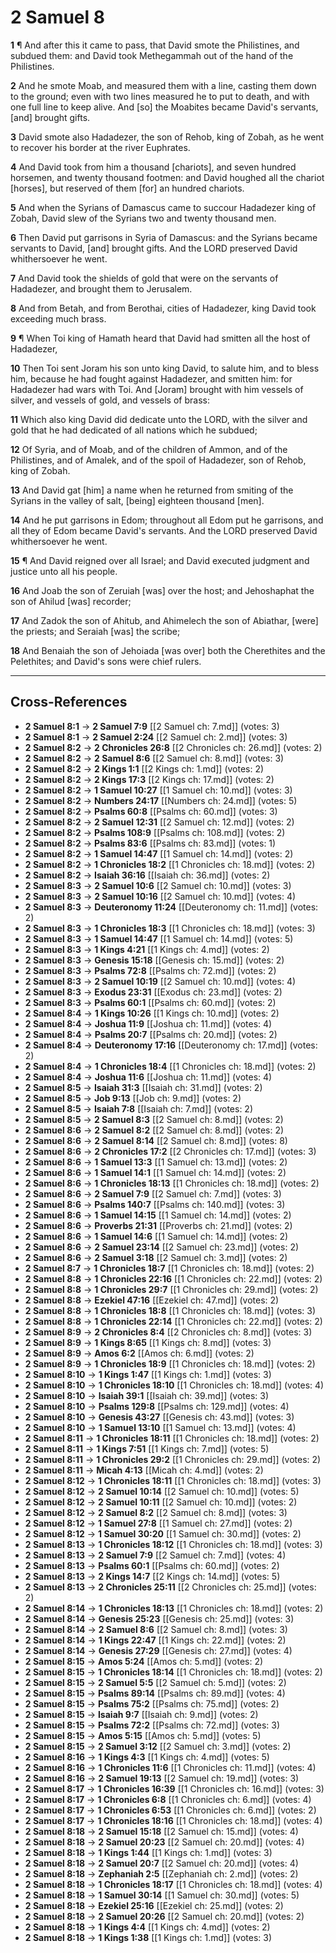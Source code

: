 # 2 Samuel 8

**1** ¶ And after this it came to pass, that David smote the Philistines, and subdued them: and David took Methegammah out of the hand of the Philistines.

**2** And he smote Moab, and measured them with a line, casting them down to the ground; even with two lines measured he to put to death, and with one full line to keep alive. And [so] the Moabites became David's servants, [and] brought gifts.

**3** David smote also Hadadezer, the son of Rehob, king of Zobah, as he went to recover his border at the river Euphrates.

**4** And David took from him a thousand [chariots], and seven hundred horsemen, and twenty thousand footmen: and David houghed all the chariot [horses], but reserved of them [for] an hundred chariots.

**5** And when the Syrians of Damascus came to succour Hadadezer king of Zobah, David slew of the Syrians two and twenty thousand men.

**6** Then David put garrisons in Syria of Damascus: and the Syrians became servants to David, [and] brought gifts. And the LORD preserved David whithersoever he went.

**7** And David took the shields of gold that were on the servants of Hadadezer, and brought them to Jerusalem.

**8** And from Betah, and from Berothai, cities of Hadadezer, king David took exceeding much brass.

**9** ¶ When Toi king of Hamath heard that David had smitten all the host of Hadadezer,

**10** Then Toi sent Joram his son unto king David, to salute him, and to bless him, because he had fought against Hadadezer, and smitten him: for Hadadezer had wars with Toi. And [Joram] brought with him vessels of silver, and vessels of gold, and vessels of brass:

**11** Which also king David did dedicate unto the LORD, with the silver and gold that he had dedicated of all nations which he subdued;

**12** Of Syria, and of Moab, and of the children of Ammon, and of the Philistines, and of Amalek, and of the spoil of Hadadezer, son of Rehob, king of Zobah.

**13** And David gat [him] a name when he returned from smiting of the Syrians in the valley of salt, [being] eighteen thousand [men].

**14** And he put garrisons in Edom; throughout all Edom put he garrisons, and all they of Edom became David's servants. And the LORD preserved David whithersoever he went.

**15** ¶ And David reigned over all Israel; and David executed judgment and justice unto all his people.

**16** And Joab the son of Zeruiah [was] over the host; and Jehoshaphat the son of Ahilud [was] recorder;

**17** And Zadok the son of Ahitub, and Ahimelech the son of Abiathar, [were] the priests; and Seraiah [was] the scribe;

**18** And Benaiah the son of Jehoiada [was over] both the Cherethites and the Pelethites; and David's sons were chief rulers.

---

## Cross-References

- **2 Samuel 8:1** → **2 Samuel 7:9** [[2 Samuel ch: 7.md]] (votes: 3)
- **2 Samuel 8:1** → **2 Samuel 2:24** [[2 Samuel ch: 2.md]] (votes: 3)
- **2 Samuel 8:2** → **2 Chronicles 26:8** [[2 Chronicles ch: 26.md]] (votes: 2)
- **2 Samuel 8:2** → **2 Samuel 8:6** [[2 Samuel ch: 8.md]] (votes: 3)
- **2 Samuel 8:2** → **2 Kings 1:1** [[2 Kings ch: 1.md]] (votes: 2)
- **2 Samuel 8:2** → **2 Kings 17:3** [[2 Kings ch: 17.md]] (votes: 2)
- **2 Samuel 8:2** → **1 Samuel 10:27** [[1 Samuel ch: 10.md]] (votes: 3)
- **2 Samuel 8:2** → **Numbers 24:17** [[Numbers ch: 24.md]] (votes: 5)
- **2 Samuel 8:2** → **Psalms 60:8** [[Psalms ch: 60.md]] (votes: 3)
- **2 Samuel 8:2** → **2 Samuel 12:31** [[2 Samuel ch: 12.md]] (votes: 2)
- **2 Samuel 8:2** → **Psalms 108:9** [[Psalms ch: 108.md]] (votes: 2)
- **2 Samuel 8:2** → **Psalms 83:6** [[Psalms ch: 83.md]] (votes: 1)
- **2 Samuel 8:2** → **1 Samuel 14:47** [[1 Samuel ch: 14.md]] (votes: 2)
- **2 Samuel 8:2** → **1 Chronicles 18:2** [[1 Chronicles ch: 18.md]] (votes: 2)
- **2 Samuel 8:2** → **Isaiah 36:16** [[Isaiah ch: 36.md]] (votes: 2)
- **2 Samuel 8:3** → **2 Samuel 10:6** [[2 Samuel ch: 10.md]] (votes: 3)
- **2 Samuel 8:3** → **2 Samuel 10:16** [[2 Samuel ch: 10.md]] (votes: 4)
- **2 Samuel 8:3** → **Deuteronomy 11:24** [[Deuteronomy ch: 11.md]] (votes: 2)
- **2 Samuel 8:3** → **1 Chronicles 18:3** [[1 Chronicles ch: 18.md]] (votes: 3)
- **2 Samuel 8:3** → **1 Samuel 14:47** [[1 Samuel ch: 14.md]] (votes: 5)
- **2 Samuel 8:3** → **1 Kings 4:21** [[1 Kings ch: 4.md]] (votes: 2)
- **2 Samuel 8:3** → **Genesis 15:18** [[Genesis ch: 15.md]] (votes: 2)
- **2 Samuel 8:3** → **Psalms 72:8** [[Psalms ch: 72.md]] (votes: 2)
- **2 Samuel 8:3** → **2 Samuel 10:19** [[2 Samuel ch: 10.md]] (votes: 4)
- **2 Samuel 8:3** → **Exodus 23:31** [[Exodus ch: 23.md]] (votes: 2)
- **2 Samuel 8:3** → **Psalms 60:1** [[Psalms ch: 60.md]] (votes: 2)
- **2 Samuel 8:4** → **1 Kings 10:26** [[1 Kings ch: 10.md]] (votes: 2)
- **2 Samuel 8:4** → **Joshua 11:9** [[Joshua ch: 11.md]] (votes: 4)
- **2 Samuel 8:4** → **Psalms 20:7** [[Psalms ch: 20.md]] (votes: 2)
- **2 Samuel 8:4** → **Deuteronomy 17:16** [[Deuteronomy ch: 17.md]] (votes: 2)
- **2 Samuel 8:4** → **1 Chronicles 18:4** [[1 Chronicles ch: 18.md]] (votes: 2)
- **2 Samuel 8:4** → **Joshua 11:6** [[Joshua ch: 11.md]] (votes: 4)
- **2 Samuel 8:5** → **Isaiah 31:3** [[Isaiah ch: 31.md]] (votes: 2)
- **2 Samuel 8:5** → **Job 9:13** [[Job ch: 9.md]] (votes: 2)
- **2 Samuel 8:5** → **Isaiah 7:8** [[Isaiah ch: 7.md]] (votes: 2)
- **2 Samuel 8:5** → **2 Samuel 8:3** [[2 Samuel ch: 8.md]] (votes: 2)
- **2 Samuel 8:6** → **2 Samuel 8:2** [[2 Samuel ch: 8.md]] (votes: 2)
- **2 Samuel 8:6** → **2 Samuel 8:14** [[2 Samuel ch: 8.md]] (votes: 8)
- **2 Samuel 8:6** → **2 Chronicles 17:2** [[2 Chronicles ch: 17.md]] (votes: 3)
- **2 Samuel 8:6** → **1 Samuel 13:3** [[1 Samuel ch: 13.md]] (votes: 2)
- **2 Samuel 8:6** → **1 Samuel 14:1** [[1 Samuel ch: 14.md]] (votes: 2)
- **2 Samuel 8:6** → **1 Chronicles 18:13** [[1 Chronicles ch: 18.md]] (votes: 2)
- **2 Samuel 8:6** → **2 Samuel 7:9** [[2 Samuel ch: 7.md]] (votes: 3)
- **2 Samuel 8:6** → **Psalms 140:7** [[Psalms ch: 140.md]] (votes: 3)
- **2 Samuel 8:6** → **1 Samuel 14:15** [[1 Samuel ch: 14.md]] (votes: 2)
- **2 Samuel 8:6** → **Proverbs 21:31** [[Proverbs ch: 21.md]] (votes: 2)
- **2 Samuel 8:6** → **1 Samuel 14:6** [[1 Samuel ch: 14.md]] (votes: 2)
- **2 Samuel 8:6** → **2 Samuel 23:14** [[2 Samuel ch: 23.md]] (votes: 2)
- **2 Samuel 8:6** → **2 Samuel 3:18** [[2 Samuel ch: 3.md]] (votes: 2)
- **2 Samuel 8:7** → **1 Chronicles 18:7** [[1 Chronicles ch: 18.md]] (votes: 2)
- **2 Samuel 8:8** → **1 Chronicles 22:16** [[1 Chronicles ch: 22.md]] (votes: 2)
- **2 Samuel 8:8** → **1 Chronicles 29:7** [[1 Chronicles ch: 29.md]] (votes: 2)
- **2 Samuel 8:8** → **Ezekiel 47:16** [[Ezekiel ch: 47.md]] (votes: 2)
- **2 Samuel 8:8** → **1 Chronicles 18:8** [[1 Chronicles ch: 18.md]] (votes: 3)
- **2 Samuel 8:8** → **1 Chronicles 22:14** [[1 Chronicles ch: 22.md]] (votes: 2)
- **2 Samuel 8:9** → **2 Chronicles 8:4** [[2 Chronicles ch: 8.md]] (votes: 3)
- **2 Samuel 8:9** → **1 Kings 8:65** [[1 Kings ch: 8.md]] (votes: 3)
- **2 Samuel 8:9** → **Amos 6:2** [[Amos ch: 6.md]] (votes: 2)
- **2 Samuel 8:9** → **1 Chronicles 18:9** [[1 Chronicles ch: 18.md]] (votes: 2)
- **2 Samuel 8:10** → **1 Kings 1:47** [[1 Kings ch: 1.md]] (votes: 3)
- **2 Samuel 8:10** → **1 Chronicles 18:10** [[1 Chronicles ch: 18.md]] (votes: 4)
- **2 Samuel 8:10** → **Isaiah 39:1** [[Isaiah ch: 39.md]] (votes: 3)
- **2 Samuel 8:10** → **Psalms 129:8** [[Psalms ch: 129.md]] (votes: 4)
- **2 Samuel 8:10** → **Genesis 43:27** [[Genesis ch: 43.md]] (votes: 3)
- **2 Samuel 8:10** → **1 Samuel 13:10** [[1 Samuel ch: 13.md]] (votes: 4)
- **2 Samuel 8:11** → **1 Chronicles 18:11** [[1 Chronicles ch: 18.md]] (votes: 2)
- **2 Samuel 8:11** → **1 Kings 7:51** [[1 Kings ch: 7.md]] (votes: 5)
- **2 Samuel 8:11** → **1 Chronicles 29:2** [[1 Chronicles ch: 29.md]] (votes: 2)
- **2 Samuel 8:11** → **Micah 4:13** [[Micah ch: 4.md]] (votes: 2)
- **2 Samuel 8:12** → **1 Chronicles 18:11** [[1 Chronicles ch: 18.md]] (votes: 3)
- **2 Samuel 8:12** → **2 Samuel 10:14** [[2 Samuel ch: 10.md]] (votes: 5)
- **2 Samuel 8:12** → **2 Samuel 10:11** [[2 Samuel ch: 10.md]] (votes: 2)
- **2 Samuel 8:12** → **2 Samuel 8:2** [[2 Samuel ch: 8.md]] (votes: 3)
- **2 Samuel 8:12** → **1 Samuel 27:8** [[1 Samuel ch: 27.md]] (votes: 2)
- **2 Samuel 8:12** → **1 Samuel 30:20** [[1 Samuel ch: 30.md]] (votes: 2)
- **2 Samuel 8:13** → **1 Chronicles 18:12** [[1 Chronicles ch: 18.md]] (votes: 3)
- **2 Samuel 8:13** → **2 Samuel 7:9** [[2 Samuel ch: 7.md]] (votes: 4)
- **2 Samuel 8:13** → **Psalms 60:1** [[Psalms ch: 60.md]] (votes: 2)
- **2 Samuel 8:13** → **2 Kings 14:7** [[2 Kings ch: 14.md]] (votes: 5)
- **2 Samuel 8:13** → **2 Chronicles 25:11** [[2 Chronicles ch: 25.md]] (votes: 2)
- **2 Samuel 8:14** → **1 Chronicles 18:13** [[1 Chronicles ch: 18.md]] (votes: 2)
- **2 Samuel 8:14** → **Genesis 25:23** [[Genesis ch: 25.md]] (votes: 3)
- **2 Samuel 8:14** → **2 Samuel 8:6** [[2 Samuel ch: 8.md]] (votes: 3)
- **2 Samuel 8:14** → **1 Kings 22:47** [[1 Kings ch: 22.md]] (votes: 2)
- **2 Samuel 8:14** → **Genesis 27:29** [[Genesis ch: 27.md]] (votes: 4)
- **2 Samuel 8:15** → **Amos 5:24** [[Amos ch: 5.md]] (votes: 2)
- **2 Samuel 8:15** → **1 Chronicles 18:14** [[1 Chronicles ch: 18.md]] (votes: 2)
- **2 Samuel 8:15** → **2 Samuel 5:5** [[2 Samuel ch: 5.md]] (votes: 2)
- **2 Samuel 8:15** → **Psalms 89:14** [[Psalms ch: 89.md]] (votes: 4)
- **2 Samuel 8:15** → **Psalms 75:2** [[Psalms ch: 75.md]] (votes: 2)
- **2 Samuel 8:15** → **Isaiah 9:7** [[Isaiah ch: 9.md]] (votes: 2)
- **2 Samuel 8:15** → **Psalms 72:2** [[Psalms ch: 72.md]] (votes: 3)
- **2 Samuel 8:15** → **Amos 5:15** [[Amos ch: 5.md]] (votes: 5)
- **2 Samuel 8:15** → **2 Samuel 3:12** [[2 Samuel ch: 3.md]] (votes: 2)
- **2 Samuel 8:16** → **1 Kings 4:3** [[1 Kings ch: 4.md]] (votes: 5)
- **2 Samuel 8:16** → **1 Chronicles 11:6** [[1 Chronicles ch: 11.md]] (votes: 4)
- **2 Samuel 8:16** → **2 Samuel 19:13** [[2 Samuel ch: 19.md]] (votes: 3)
- **2 Samuel 8:17** → **1 Chronicles 16:39** [[1 Chronicles ch: 16.md]] (votes: 3)
- **2 Samuel 8:17** → **1 Chronicles 6:8** [[1 Chronicles ch: 6.md]] (votes: 4)
- **2 Samuel 8:17** → **1 Chronicles 6:53** [[1 Chronicles ch: 6.md]] (votes: 2)
- **2 Samuel 8:17** → **1 Chronicles 18:16** [[1 Chronicles ch: 18.md]] (votes: 4)
- **2 Samuel 8:18** → **2 Samuel 15:18** [[2 Samuel ch: 15.md]] (votes: 4)
- **2 Samuel 8:18** → **2 Samuel 20:23** [[2 Samuel ch: 20.md]] (votes: 4)
- **2 Samuel 8:18** → **1 Kings 1:44** [[1 Kings ch: 1.md]] (votes: 3)
- **2 Samuel 8:18** → **2 Samuel 20:7** [[2 Samuel ch: 20.md]] (votes: 4)
- **2 Samuel 8:18** → **Zephaniah 2:5** [[Zephaniah ch: 2.md]] (votes: 2)
- **2 Samuel 8:18** → **1 Chronicles 18:17** [[1 Chronicles ch: 18.md]] (votes: 4)
- **2 Samuel 8:18** → **1 Samuel 30:14** [[1 Samuel ch: 30.md]] (votes: 5)
- **2 Samuel 8:18** → **Ezekiel 25:16** [[Ezekiel ch: 25.md]] (votes: 2)
- **2 Samuel 8:18** → **2 Samuel 20:26** [[2 Samuel ch: 20.md]] (votes: 2)
- **2 Samuel 8:18** → **1 Kings 4:4** [[1 Kings ch: 4.md]] (votes: 2)
- **2 Samuel 8:18** → **1 Kings 1:38** [[1 Kings ch: 1.md]] (votes: 3)
